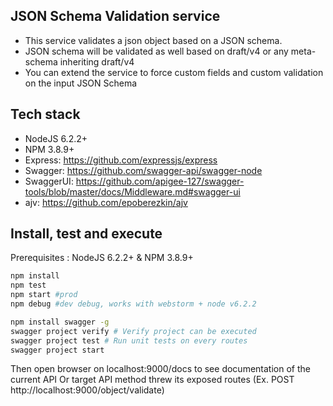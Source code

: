 ## JSON Schema Validation service ##

- This service validates a json object based on a JSON schema.
- JSON schema will be validated as well based on draft/v4 or any meta-schema inheriting draft/v4
- You can extend the service to force custom fields and custom validation on the input JSON Schema

## Tech stack ##

- NodeJS 6.2.2+
- NPM 3.8.9+
- Express: https://github.com/expressjs/express
- Swagger: https://github.com/swagger-api/swagger-node
- SwaggerUI: https://github.com/apigee-127/swagger-tools/blob/master/docs/Middleware.md#swagger-ui
- ajv: https://github.com/epoberezkin/ajv

## Install, test and execute ##
Prerequisites : NodeJS 6.2.2+ & NPM 3.8.9+
```bash
npm install
npm test
npm start #prod
npm debug #dev debug, works with webstorm + node v6.2.2
```
```bash
npm install swagger -g
swagger project verify # Verify project can be executed
swagger project test # Run unit tests on every routes
swagger project start
```

Then open browser on localhost:9000/docs to see documentation of the current API
Or target API method threw its exposed routes (Ex. POST http://localhost:9000/object/validate)
